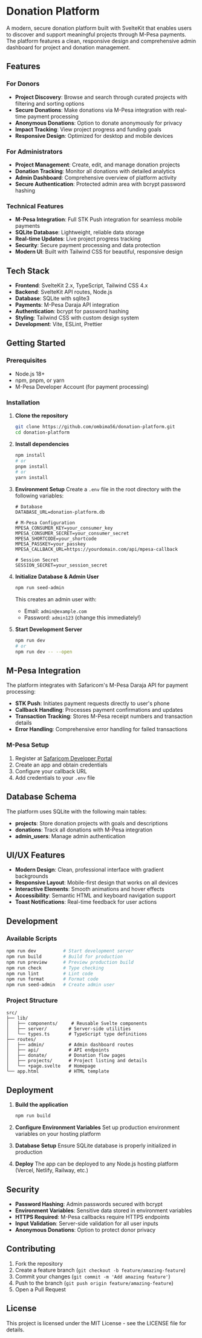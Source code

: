 # Donation Platform

A modern, secure donation platform built with SvelteKit that enables users to discover and support meaningful projects through M-Pesa payments. The platform features a clean, responsive design and comprehensive admin dashboard for project and donation management.

##  Features

### For Donors

- **Project Discovery**: Browse and search through curated projects with filtering and sorting options
- **Secure Donations**: Make donations via M-Pesa integration with real-time payment processing
- **Anonymous Donations**: Option to donate anonymously for privacy
- **Impact Tracking**: View project progress and funding goals
- **Responsive Design**: Optimized for desktop and mobile devices

### For Administrators

- **Project Management**: Create, edit, and manage donation projects
- **Donation Tracking**: Monitor all donations with detailed analytics
- **Admin Dashboard**: Comprehensive overview of platform activity
- **Secure Authentication**: Protected admin area with bcrypt password hashing

### Technical Features

- **M-Pesa Integration**: Full STK Push integration for seamless mobile payments
- **SQLite Database**: Lightweight, reliable data storage
- **Real-time Updates**: Live project progress tracking
- **Security**: Secure payment processing and data protection
- **Modern UI**: Built with Tailwind CSS for beautiful, responsive design

##  Tech Stack

- **Frontend**: SvelteKit 2.x, TypeScript, Tailwind CSS 4.x
- **Backend**: SvelteKit API routes, Node.js
- **Database**: SQLite with sqlite3
- **Payments**: M-Pesa Daraja API integration
- **Authentication**: bcrypt for password hashing
- **Styling**: Tailwind CSS with custom design system
- **Development**: Vite, ESLint, Prettier

##  Getting Started

### Prerequisites

- Node.js 18+
- npm, pnpm, or yarn
- M-Pesa Developer Account (for payment processing)

### Installation

1. **Clone the repository**

   ```bash
   git clone https://github.com/ombima56/donation-platform.git
   cd donation-platform
   ```

2. **Install dependencies**

   ```bash
   npm install
   # or
   pnpm install
   # or
   yarn install
   ```

3. **Environment Setup**
   Create a `.env` file in the root directory with the following variables:

   ```env
   # Database
   DATABASE_URL=donation-platform.db

   # M-Pesa Configuration
   MPESA_CONSUMER_KEY=your_consumer_key
   MPESA_CONSUMER_SECRET=your_consumer_secret
   MPESA_SHORTCODE=your_shortcode
   MPESA_PASSKEY=your_passkey
   MPESA_CALLBACK_URL=https://yourdomain.com/api/mpesa-callback

   # Session Secret
   SESSION_SECRET=your_session_secret
   ```

4. **Initialize Database & Admin User**

   ```bash
   npm run seed-admin
   ```

   This creates an admin user with:

   - Email: `admin@example.com`
   - Password: `admin123` (change this immediately!)

5. **Start Development Server**
   ```bash
   npm run dev
   # or
   npm run dev -- --open
   ```

## M-Pesa Integration

The platform integrates with Safaricom's M-Pesa Daraja API for payment processing:

- **STK Push**: Initiates payment requests directly to user's phone
- **Callback Handling**: Processes payment confirmations and updates
- **Transaction Tracking**: Stores M-Pesa receipt numbers and transaction details
- **Error Handling**: Comprehensive error handling for failed transactions

### M-Pesa Setup

1. Register at [Safaricom Developer Portal](https://developer.safaricom.co.ke/)
2. Create an app and obtain credentials
3. Configure your callback URL
4. Add credentials to your `.env` file

##  Database Schema

The platform uses SQLite with the following main tables:

- **projects**: Store donation projects with goals and descriptions
- **donations**: Track all donations with M-Pesa integration
- **admin_users**: Manage admin authentication

##  UI/UX Features

- **Modern Design**: Clean, professional interface with gradient backgrounds
- **Responsive Layout**: Mobile-first design that works on all devices
- **Interactive Elements**: Smooth animations and hover effects
- **Accessibility**: Semantic HTML and keyboard navigation support
- **Toast Notifications**: Real-time feedback for user actions

##  Development

### Available Scripts

```bash
npm run dev          # Start development server
npm run build        # Build for production
npm run preview      # Preview production build
npm run check        # Type checking
npm run lint         # Lint code
npm run format       # Format code
npm run seed-admin   # Create admin user
```

### Project Structure

```
src/
├── lib/
│   ├── components/     # Reusable Svelte components
│   ├── server/        # Server-side utilities
│   └── types.ts       # TypeScript type definitions
├── routes/
│   ├── admin/         # Admin dashboard routes
│   ├── api/           # API endpoints
│   ├── donate/        # Donation flow pages
│   ├── projects/      # Project listing and details
│   └── +page.svelte   # Homepage
└── app.html           # HTML template
```

##  Deployment

1. **Build the application**

   ```bash
   npm run build
   ```

2. **Configure Environment Variables**
   Set up production environment variables on your hosting platform

3. **Database Setup**
   Ensure SQLite database is properly initialized in production

4. **Deploy**
   The app can be deployed to any Node.js hosting platform (Vercel, Netlify, Railway, etc.)

##  Security

- **Password Hashing**: Admin passwords secured with bcrypt
- **Environment Variables**: Sensitive data stored in environment variables
- **HTTPS Required**: M-Pesa callbacks require HTTPS endpoints
- **Input Validation**: Server-side validation for all user inputs
- **Anonymous Donations**: Option to protect donor privacy

## Contributing

1. Fork the repository
2. Create a feature branch (`git checkout -b feature/amazing-feature`)
3. Commit your changes (`git commit -m 'Add amazing feature'`)
4. Push to the branch (`git push origin feature/amazing-feature`)
5. Open a Pull Request

## License

This project is licensed under the MIT License - see the LICENSE file for details.
